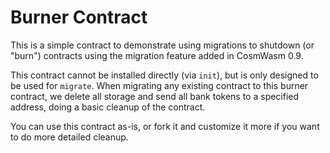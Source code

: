 # Burner Contract

This is a simple contract to demonstrate using migrations to shutdown (or
"burn") contracts using the migration feature added in CosmWasm 0.9.

This contract cannot be installed directly (via `init`), but is only designed to
be used for `migrate`. When migrating any existing contract to this burner
contract, we delete all storage and send all bank tokens to a specified address,
doing a basic cleanup of the contract.

You can use this contract as-is, or fork it and customize it more if you want to
do more detailed cleanup.
